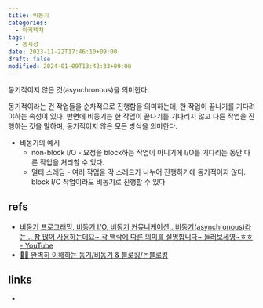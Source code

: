 ```yaml
---
title: 비동기
categories:
  - 아키텍처
tags:
  - 동시성
date: 2023-11-22T17:46:10+09:00
draft: false
modified: 2024-01-09T13:42:33+09:00
---
```

동기적이지 않은 것(asynchronous)을 의미한다. 

동기적이라는 건 작업들을 순차적으로 진행함을 의미하는데, 한 작업이 끝나기를 기다려야하는 속성이 있다. 반면에 비동기는 한 작업이 끝나기를 기다리지 않고 다른 작업을 진행하는 것을 말하며, 동기적이지 않은 모든 방식을 의미한다.

- 비동기의 예시
	- non-block I/O - 요청을 block하는 작업이 아니기에 I/O를 기다리는 동안 다른 작업을 처리할 수 있다.
	- 멀티 스레딩 - 여러 작업을 각 스레드가 나누어 진행하기에 동기적이지 않다. block I/O 작업이라도 비동기로 진행할 수 있다


## refs
- [비동기 프로그래밍, 비동기 I/O, 비동기 커뮤니케이션.. 비동기(asynchronous)라는 .. 참 많이 사용하는데요\~ 각 맥락에 따른 의미를 설명합니다\~ 들러보세영\~ㅎㅎ - YouTube](https://www.youtube.com/watch?v=EJNBLD3X2yg&ab_channel=%EC%89%AC%EC%9A%B4%EC%BD%94%EB%93%9C)
- [👩‍💻 완벽히 이해하는 동기/비동기 & 블로킹/논블로킹](https://inpa.tistory.com/entry/%F0%9F%91%A9%E2%80%8D%F0%9F%92%BB-%EB%8F%99%EA%B8%B0%EB%B9%84%EB%8F%99%EA%B8%B0-%EB%B8%94%EB%A1%9C%ED%82%B9%EB%85%BC%EB%B8%94%EB%A1%9C%ED%82%B9-%EA%B0%9C%EB%85%90-%EC%A0%95%EB%A6%AC)


## links
- 
